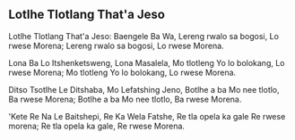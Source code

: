 ## Lotlhe Tlotlang That'a Jeso

Lotlhe Tlotlang That'a Jeso: Baengele Ba Wa,
Lereng rwalo sa bogosi, Lo rwese Morena;
Lereng rwalo sa bogosi, Lo rwese Morena.

Lona Ba Lo Itshenketsweng, Lona Masalela,
Mo tlotleng Yo lo bolokang, Lo rwese Morena;
Mo tlotleng Yo lo bolokang, Lo rwese Morena.

Ditso Tsotlhe Le Ditshaba, Mo Lefatshing Jeno,
Botlhe a ba Mo nee tlotlo, Ba rwese Morena;
Botlhe a ba Mo nee tlotlo, Ba rwese Morena.

'Kete Re Na Le Baitshepi, Re Ka Wela Fatshe,
Re tla opela ka gale Re rwese morena;
Re tla opela ka gale, Re rwese Morena.

